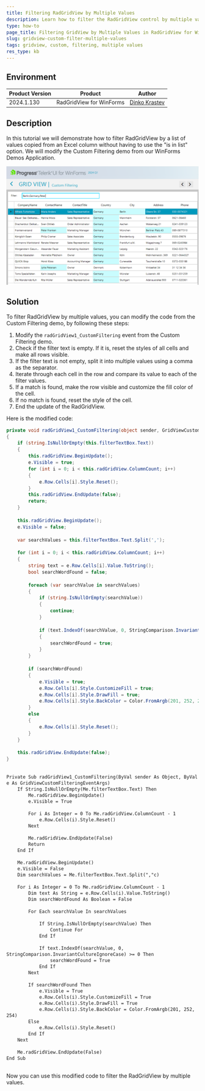 ```yaml
---
title: Filtering RadGridView by Multiple Values
description: Learn how to filter the RadGridView control by multiple values without using the is in list option.
type: how-to
page_title: Filtering GridView by Multiple Values in RadGridView for WinForms | Telerik UI for WinForms
slug: gridview-custom-filter-multiple-values
tags: gridview, custom, filtering, multiple values
res_type: kb
---
```


## Environment
|Product Version|Product|Author|
|----|----|----|
|2024.1.130|RadGridView for WinForms|[Dinko Krastev](https://www.telerik.com/blogs/author/dinko-krastev)|

## Description

In this tutorial we will demonstrate how to filter RadGridView by a list of values copied from an Excel column without having to use the "is in list" option. We will modify the Custom Filtering demo from our WinForms Demos Application.

![gridview-custom-filter-multiple-values 001](images/gridview-custom-filter-multiple-values_1.png)

## Solution

To filter RadGridView by multiple values, you can modify the code from the Custom Filtering demo, by following these steps:

1. Modify the `radGridView1_CustomFiltering` event from the Custom Filtering demo.
2. Check if the filter text is empty. If it is, reset the styles of all cells and make all rows visible.
3. If the filter text is not empty, split it into multiple values using a comma as the separator.
4. Iterate through each cell in the row and compare its value to each of the filter values.
5. If a match is found, make the row visible and customize the fill color of the cell.
6. If no match is found, reset the style of the cell.
7. End the update of the RadGridView.

Here is the modified code:

````C#  
private void radGridView1_CustomFiltering(object sender, GridViewCustomFilteringEventArgs e)
{
    if (string.IsNullOrEmpty(this.filterTextBox.Text))
    {
        this.radGridView.BeginUpdate();
        e.Visible = true;
        for (int i = 0; i < this.radGridView.ColumnCount; i++)
        {
            e.Row.Cells[i].Style.Reset();
        }
        this.radGridView.EndUpdate(false);
        return;
    }

    this.radGridView.BeginUpdate();
    e.Visible = false;

    var searchValues = this.filterTextBox.Text.Split(',');

    for (int i = 0; i < this.radGridView.ColumnCount; i++)
    {
        string text = e.Row.Cells[i].Value.ToString();
        bool searchWordFound = false;

        foreach (var searchValue in searchValues)
        {
            if (string.IsNullOrEmpty(searchValue))
            {
                continue;
            }

            if (text.IndexOf(searchValue, 0, StringComparison.InvariantCultureIgnoreCase) >= 0)
            {
                searchWordFound = true;
            }
        }

        if (searchWordFound)
        {
            e.Visible = true;
            e.Row.Cells[i].Style.CustomizeFill = true;
            e.Row.Cells[i].Style.DrawFill = true;
            e.Row.Cells[i].Style.BackColor = Color.FromArgb(201, 252, 254);
        }
        else
        {
            e.Row.Cells[i].Style.Reset();
        }
    }

    this.radGridView.EndUpdate(false);
}

````
````VB.NET

Private Sub radGridView1_CustomFiltering(ByVal sender As Object, ByVal e As GridViewCustomFilteringEventArgs)
    If String.IsNullOrEmpty(Me.filterTextBox.Text) Then
        Me.radGridView.BeginUpdate()
        e.Visible = True

        For i As Integer = 0 To Me.radGridView.ColumnCount - 1
            e.Row.Cells(i).Style.Reset()
        Next

        Me.radGridView.EndUpdate(False)
        Return
    End If

    Me.radGridView.BeginUpdate()
    e.Visible = False
    Dim searchValues = Me.filterTextBox.Text.Split(","c)

    For i As Integer = 0 To Me.radGridView.ColumnCount - 1
        Dim text As String = e.Row.Cells(i).Value.ToString()
        Dim searchWordFound As Boolean = False

        For Each searchValue In searchValues

            If String.IsNullOrEmpty(searchValue) Then
                Continue For
            End If

            If text.IndexOf(searchValue, 0, StringComparison.InvariantCultureIgnoreCase) >= 0 Then
                searchWordFound = True
            End If
        Next

        If searchWordFound Then
            e.Visible = True
            e.Row.Cells(i).Style.CustomizeFill = True
            e.Row.Cells(i).Style.DrawFill = True
            e.Row.Cells(i).Style.BackColor = Color.FromArgb(201, 252, 254)
        Else
            e.Row.Cells(i).Style.Reset()
        End If
    Next

    Me.radGridView.EndUpdate(False)
End Sub


````


Now you can use this modified code to filter the RadGridView by multiple values.
